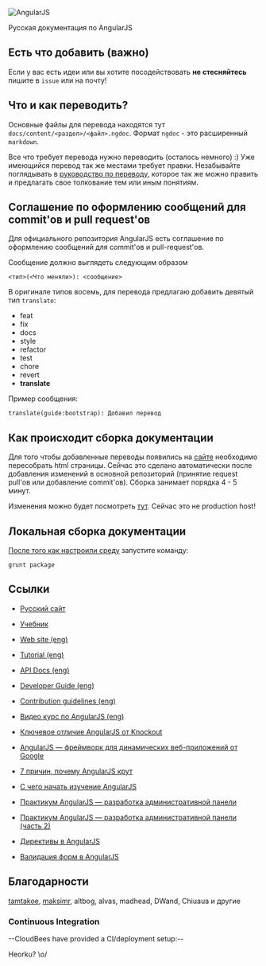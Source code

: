 ![AngularJS](http://angularjs.org/img/AngularJS-large.png)

Русская документация по AngularJS

Есть что добавить (важно)
---------

Если у вас есть идеи или вы хотите посодействовать **не стесняйтесь**
пишите в `issue` или на почту!

Что и как переводить?
---------
Основные файлы для перевода находятся тут `docs/content/<раздел>/<файл>.ngdoc`.
Формат `ngdoc` - это расширенный `markdown`.

Все что требует перевода нужно переводить (осталось немного) :) Уже имеющийся перевод так же местами требует правки.
Незабывайте поглядывать в [руководство по переводу](https://github.com/maksimr/docs.angularjs.ru/wiki/*-%D0%A0%D1%83%D0%BA%D0%BE%D0%B2%D0%BE%D0%B4%D1%81%D1%82%D0%B2%D0%BE-%D0%BF%D0%BE-%D0%BF%D0%B5%D1%80%D0%B5%D0%B2%D0%BE%D0%B4%D1%83), которое так же можно править и предлагать свое толкование тем или иным понятиям.


Соглашение по оформлению сообщений для commit'ов и pull request'ов
---------
Для официального репозитория AngularJS есть соглашение по
оформлению сообщений для commit'ов и pull-request'ов.

Сообщение должно выглядеть следующим образом

    <тип>(<Что меняли>): <сообщение>

В оригинале типов восемь, для перевода предлагаю добавить девятый тип `translate`:

* feat
* fix
* docs
* style
* refactor
* test
* chore
* revert
* **translate**

Пример сообщения:

    translate(guide:bootstrap): Добавил перевод


Как происходит сборка документации
---------
Для того чтобы добавленные переводы появились на [сайте](http://doc.angularjs.cloudbees.net/index.html)
необходимо пересобрать html страницы. Сейчас это сделано автоматически после
добавления изменений в основной репозиторий (принятие request pull'ов или добавление commit'ов).
Сборка занимает порядка 4 - 5 минут.

Изменения можно будет посмотреть [тут](http://doc.angularjs.cloudbees.net/index.html).
Сейчас это не production host!

Локальная сборка документации
---------

[После того как настроили среду](http://docs.angularjs.org/misc/contribute) запустите команду:

    grunt package

Ссылки
---------

* [Русский сайт](http://doc.angularjs.cloudbees.net/index.html)
* [Учебник](http://doc.angularjs.cloudbees.net/tutorial)

* [Web site (eng)](http://angularjs.org)
* [Tutorial (eng)](http://docs.angularjs.org/tutorial)
* [API Docs (eng)](http://docs.angularjs.org/api)
* [Developer Guide (eng)](http://docs.angularjs.org/guide)
* [Contribution guidelines (eng)](http://docs.angularjs.org/misc/contribute)

* [Видео курс по AngularJS (eng)](http://egghead.io)
* [Ключевое отличие AngularJS от Knockout](http://habrahabr.ru/post/165275)
* [AngularJS — фреймворк для динамических веб-приложений от Google](http://habrahabr.ru/post/149060)
* [7 причин, почему AngularJS крут](http://habrahabr.ru/post/142590)
* [С чего начать изучение AngularJS](http://stepansuvorov.com/blog/2012/12/%D1%81-%D1%87%D0%B5%D0%B3%D0%BE-%D0%BD%D0%B0%D1%87%D0%B0%D1%82%D1%8C-%D0%B8%D0%B7%D1%83%D1%87%D0%B5%D0%BD%D0%B8%D0%B5-angularjs)
* [Практикум AngularJS — разработка административной панели](http://habrahabr.ru/post/149757)
* [Практикум AngularJS — разработка административной панели (часть 2)](http://habrahabr.ru/post/150321)
* [Директивы в AngularJS](http://habrahabr.ru/post/164493)
* [Валидация форм в AngularJS](http://habrahabr.ru/post/167793)

Благодарности
---------

[tamtakoe](https://github.com/tamtakoe), [maksimr](https://github.com/maksimr), altbog, alvas, madhead, DWand, Chiuaua и другие

### Continuous Integration

--CloudBees have provided a CI/deployment setup:--

Heorku? \o/
